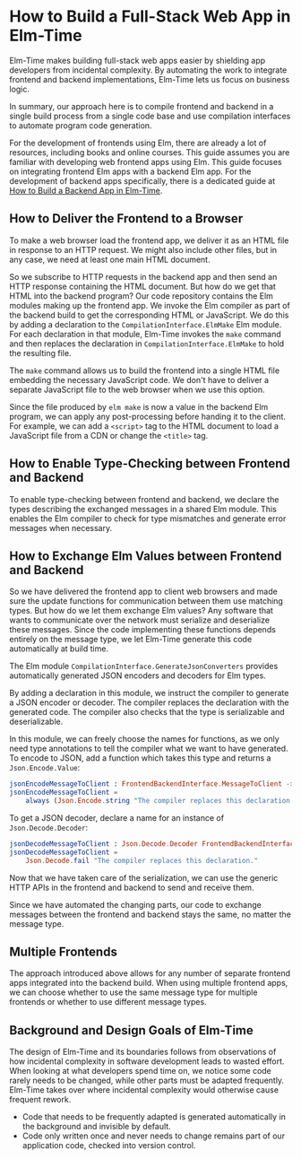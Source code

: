 # How to Build a Full-Stack Web App in Elm-Time

Elm-Time makes building full-stack web apps easier by shielding app developers from incidental complexity.
By automating the work to integrate frontend and backend implementations, Elm-Time lets us focus on business logic.

In summary, our approach here is to compile frontend and backend in a single build process from a single code base and use compilation interfaces to automate program code generation.

For the development of frontends using Elm, there are already a lot of resources, including books and online courses. This guide assumes you are familiar with developing web frontend apps using Elm.
This guide focuses on integrating frontend Elm apps with a backend Elm app. For the development of backend apps specifically, there is a dedicated guide at [How to Build a Backend App in Elm-Time](./how-to-build-a-backend-app-in-elm-time.md).


## How to Deliver the Frontend to a Browser

To make a web browser load the frontend app, we deliver it as an HTML file in response to an HTTP request. We might also include other files, but in any case, we need at least one main HTML document.

So we subscribe to HTTP requests in the backend app and then send an HTTP response containing the HTML document.
But how do we get that HTML into the backend program? Our code repository contains the Elm modules making up the frontend app. We invoke the Elm compiler as part of the backend build to get the corresponding HTML or JavaScript. We do this by adding a declaration to the `CompilationInterface.ElmMake` Elm module. For each declaration in that module, Elm-Time invokes the `make` command and then replaces the declaration in `CompilationInterface.ElmMake` to hold the resulting file.

The `make` command allows us to build the frontend into a single HTML file embedding the necessary JavaScript code. We don't have to deliver a separate JavaScript file to the web browser when we use this option.

Since the file produced by `elm make` is now a value in the backend Elm program, we can apply any post-processing before handing it to the client. For example, we can add a `<script>` tag to the HTML document to load a JavaScript file from a CDN or change the `<title>` tag.


## How to Enable Type-Checking between Frontend and Backend

To enable type-checking between frontend and backend, we declare the types describing the exchanged messages in a shared Elm module.
This enables the Elm compiler to check for type mismatches and generate error messages when necessary.


## How to Exchange Elm Values between Frontend and Backend

So we have delivered the frontend app to client web browsers and made sure the update functions for communication between them use matching types.
But how do we let them exchange Elm values? Any software that wants to communicate over the network must serialize and deserialize these messages. Since the code implementing these functions depends entirely on the message type, we let Elm-Time generate this code automatically at build time.

The Elm module `CompilationInterface.GenerateJsonConverters` provides automatically generated JSON encoders and decoders for Elm types.

By adding a declaration in this module, we instruct the compiler to generate a JSON encoder or decoder. The compiler replaces the declaration with the generated code. The compiler also checks that the type is serializable and deserializable.

In this module, we can freely choose the names for functions, as we only need type annotations to tell the compiler what we want to have generated. To encode to JSON, add a function which takes this type and returns a `Json.Encode.Value`:

```Elm
jsonEncodeMessageToClient : FrontendBackendInterface.MessageToClient -> Json.Encode.Value
jsonEncodeMessageToClient =
    always (Json.Encode.string "The compiler replaces this declaration.")
```

To get a JSON decoder, declare a name for an instance of `Json.Decode.Decoder`:

```Elm
jsonDecodeMessageToClient : Json.Decode.Decoder FrontendBackendInterface.MessageToClient
jsonDecodeMessageToClient =
    Json.Decode.fail "The compiler replaces this declaration."
```

Now that we have taken care of the serialization, we can use the generic HTTP APIs in the frontend and backend to send and receive them.

Since we have automated the changing parts, our code to exchange messages between the frontend and backend stays the same, no matter the message type.


## Multiple Frontends

The approach introduced above allows for any number of separate frontend apps integrated into the backend build.
When using multiple frontend apps, we can choose whether to use the same message type for multiple frontends or whether to use different message types.


## Background and Design Goals of Elm-Time

The design of Elm-Time and its boundaries follows from observations of how incidental complexity in software development leads to wasted effort. When looking at what developers spend time on, we notice some code rarely needs to be changed, while other parts must be adapted frequently. Elm-Time takes over where incidental complexity would otherwise cause frequent rework.

+ Code that needs to be frequently adapted is generated automatically in the background and invisible by default.
+ Code only written once and never needs to change remains part of our application code, checked into version control.
